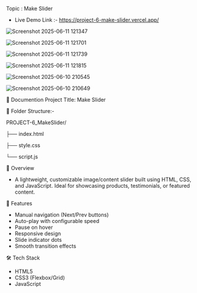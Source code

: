 Topic : Make Slider

* Live Demo Link :- https://project-6-make-slider.vercel.app/

![Screenshot 2025-06-11 121347](https://github.com/user-attachments/assets/0dddb4ef-4613-4253-b3fa-f940e2b03528)

![Screenshot 2025-06-11 121701](https://github.com/user-attachments/assets/9ff316da-e701-480a-b18b-16fbad9239de)

![Screenshot 2025-06-11 121739](https://github.com/user-attachments/assets/caf9454f-08c1-4a8a-83a1-397a9b9fd4dd)

![Screenshot 2025-06-11 121815](https://github.com/user-attachments/assets/30983c95-b709-4f13-be3e-f8e268053600)

![Screenshot 2025-06-10 210545](https://github.com/user-attachments/assets/614f57c3-fec8-44e1-820d-30ca66926215)

![Screenshot 2025-06-10 210649](https://github.com/user-attachments/assets/4ab332d7-3faf-40f8-aa77-238d929affa2)


📘 Documention Project Title: Make Slider

📂 Folder Structure:-

PROJECT-6_MakeSlider/

├── index.html

├── style.css

└── script.js

📌 Overview
- A lightweight, customizable image/content slider built using HTML, CSS, and JavaScript. Ideal for showcasing products, testimonials, or featured content.

🚀 Features
- Manual navigation (Next/Prev buttons)
- Auto-play with configurable speed
- Pause on hover
- Responsive design
- Slide indicator dots
- Smooth transition effects

🛠️ Tech Stack
- HTML5
- CSS3 (Flexbox/Grid)
- JavaScript

